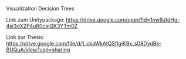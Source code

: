 Visualization Decision Trees

Link zum Unitypackage:
https://drive.google.com/open?id=1nw9JtdHg-4sj3dX2P4uR0csiQK3YTm0Z

Link zur Thesis:
https://drive.google.com/file/d/1_ckaWkAtQSflgiK9x_s08DydBk-BUQuA/view?usp=sharing
